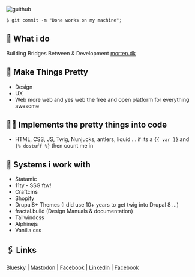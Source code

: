 ![guithub](https://user-images.githubusercontent.com/65756/120645655-f3c7a880-c478-11eb-928b-efbefeb9f383.jpg)

```
$ git commit -m "Done works on my machine";
```

## 👋 What i do
Building Bridges Between & Development
[morten.dk](https://morten.dk)

## 🎨 Make Things Pretty 
- Design
- UX 
- Web more web and yes web the free and open platform for everything awesome

## 👷‍♂️ Implements the pretty things into code
- HTML, CSS, JS, Twig, Nunjucks, antlers, liquid ...  if its a `{{ var }}` and `{% dostuff %}` then count me in

## 🤖 Systems i work with
- Statamic
- 11ty - SSG ftw!
- Craftcms
- Shopify
- Drupal8+ Themes (I did use 10+ years to get twig into Drupal 8 ...)
- fractal.build (Design Manuals & documentation)
- Tailwindcss 
- Alphinejs 
- Vanilla css

## 🖇️ Links
[Bluesky](https://bsky.app/profile/morten.dk) |
[Mastodon](https://mastodon.social/@mortendk) |
[Facebook](https://www.facebook.com/mortendk) |
[Linkedin](https://www.linkedin.com/in/mortendk/) |
[Facebook](https://www.facebook.com/mortendk)


<link rel="webmention" href="https://webmention.io/morten.dk/webmention" />
<link rel="pingback" href="https://webmention.io/morten.dk/xmlrpc" />


